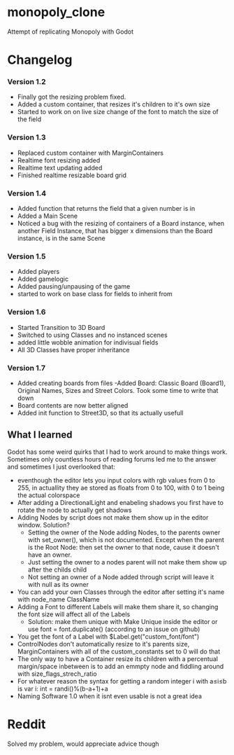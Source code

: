 # monopoly_clone
Attempt of replicating Monopoly with Godot

# Changelog
### Version 1.2
- Finally got the resizing problem fixed.
- Added a custom container, that resizes it's children to it's own size
- Started to work on on live size change of the font to match the size of the field
### Version 1.3
- Replaced custom container with MarginContainers
- Realtime font resizing added
- Realtime text updating added
- Finished realtime resizable board grid
### Version 1.4
- Added function that returns the field  that a given number is in
- Added a Main Scene
- Noticed a bug with the resizing of containers of a Board instance, when another Field Instance, that has bigger x dimensions than the Board instance, is in the same Scene
### Version 1.5
- Added players
- Added gamelogic
- Added pausing/unpausing of the game
- started to work on base class for fields to inherit from
### Version 1.6
- Started Transition to 3D Board
- Switched to using Classes and no instanced scenes
- added little wobble animation for indivisual fields
- All 3D Classes have proper inheritance
### Version 1.7
- Added creating boards from files
  -Added Board: Classic Board (Board1), Original Names, Sizes and Street Colors. Took some time to write that down
- Board contents are now better aligned
- Added init function to Street3D, so that its actually usefull
## What I learned
Godot has some weird quirks that I had to work around to make things work. Sometimes only countless hours of reading forums led me to the answer and sometimes I just overlooked that:
- eventhough the editor lets you input colors with rgb values from 0 to 255, in actuallity they ae stored as floats from 0 to 100, with 0 to 1 being the actual colorspace 
- After adding a DirectionalLight and enabeling shadows you first have to rotate the node to actually get shadows
- Adding Nodes by script does not make them show up in the editor window. Solution?
  - Setting the owner of the Node adding Nodes, to the parents owner with set_owner(), which is not documented. Except when the parent is the Root Node: then set the owner to that node, cause it doesn't have an owner.
  - Just setting the owner to a nodes parent will not make them show up after the childs child
  - Not setting an owner of a Node added through script will leave it with null as its owner
- You can add your own Classes through the editor after setting it's name with node_name ClassName
- Adding a Font to different Labels will make them share it, so changing the font size will affect all of the Labels
  - Solution: make them unique with Make Unique inside the editor or use font = font.duplicate() (according to an issue on github)
- You get the font of a Label with $Label.get("custom_font/font")
- ControlNodes don't automatically resize to it's parents size, MarginContainers with all of the custom_constants set to 0 will do that
- The only way to have a Container resize its children with a percentual margin/space inbetween is to add an emmpty node and fiddling around with size_flags_strech_ratio
- For whatever reason the syntax for getting a random integer i with a≤i≤b is var i: int = randi()%(b-a+1)+a
- Naming Software 1.0 when it isnt even usable is not a great idea
# Reddit
Solved my problem, would appreciate advice though
